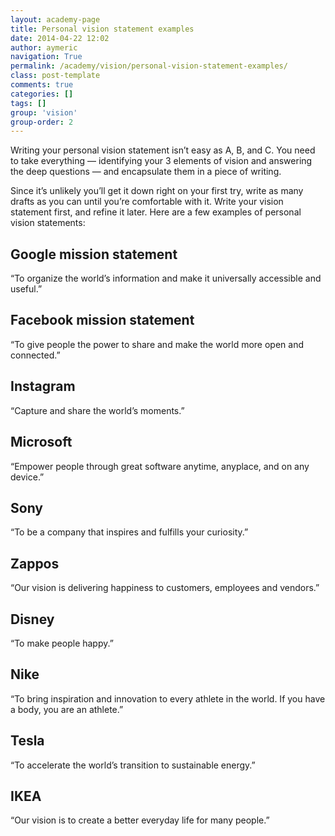```yaml
---
layout: academy-page
title: Personal vision statement examples
date: 2014-04-22 12:02
author: aymeric
navigation: True
permalink: /academy/vision/personal-vision-statement-examples/
class: post-template
comments: true
categories: []
tags: []
group: 'vision'
group-order: 2
---
```


Writing your personal vision statement isn’t easy as A, B, and C. You need to take everything — identifying your 3 elements of vision and answering the deep questions — and encapsulate them in a piece of writing. 

Since it’s unlikely you’ll get it down right on your first try, write as many drafts as you can until you’re comfortable with it. Write your vision statement first, and refine it later. Here are a few examples of personal vision statements:

## Google mission statement
“To organize the world’s information and make it universally accessible and useful.”

## Facebook mission statement
“To give people the power to share and make the world more open and connected.”

## Instagram
“Capture and share the world’s moments.”

## Microsoft
“Empower people through great software anytime, anyplace, and on any device.”

## Sony
“To be a company that inspires and fulfills your curiosity.”

## Zappos
“Our vision is delivering happiness to customers, employees and vendors.”

## Disney
“To make people happy.”

## Nike
“To bring inspiration and innovation to every athlete in the world. If you have a body, you are an athlete.”

## Tesla
“To accelerate the world’s transition to sustainable energy.”

## IKEA
“Our vision is to create a better everyday life for many people.”   